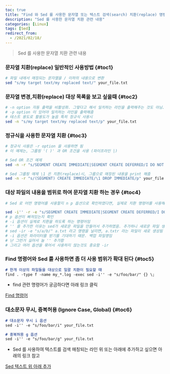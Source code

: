 ```yaml
---
toc: true
title: "Find 와 Sed 를 사용한 문자열 또는 텍스트 검색(search) 치환(replace) 명령어"
description: "Sed 를 사용한 문자열 치환 관련 내용"
categories: [Linux]
tags: [Sed]
redirect_from:
  - /2021/02/18/
---
```


> Sed 를 사용한 문자열 치환 관련 내용

### 문자열 치환(replace) 일반적인 사용방법 {#toc1}

```bash
# 파일 내에서 매칭되는 문자열을 / 이하의 내용으로 변환
sed "s/my target text/my replaced text/" your_file.txt 
```

### 문자열 변경,치환(replace) 대상 목록을 보고 싶을때 {#toc2}

```bash
# -n option 자동 출력을 비활성화. 그렇다고 해서 일치하는 라인을 출력해주는 것도 아님.
# -p option 이 있어야 일치하는 라인을 출력해줌
# 테스트 용도로 활용도가 높음 특히 정규식 사용시
sed -n "s/my target text/my replaced text/p" your_file.txt 
```

### 정규식을 사용한 문자열 치환 {#toc3}

```bash
# 정규식 사용은 -r option 을 사용하면 됨
# 이 예제는, 그룹핑 '( )' 과 OR 조건을 사용 (파이프라인 |)

# Sed OR 조건 예제
sed -n -r "s/SEGMENT CREATE IMMEDIATE|SEGMENT CREATE DEFERRED/I DO NOT WANT SEGMENT SYNTAX/p" your_file.txt 

# Sed 그룹핑 예제 \1 은 치환(replace)시, 그룹으로 매칭된 내용을 print 해줌
sed -n -r "s/(SEGMENT) CREATE IMMEDIATE/\1 DROP IMMEDIATE/p" your_file.txt
```

### 대상 파일의 내용을 범위로 하여 문자열 치환 하는 경우 {#toc4}

```bash
# Sed 로 어떤 명령어를 사용할지 n p 옵션으로 확인하였다면, 실제로 치환 명령어를 사용해 보자

sed -i'' -r -e "s/SEGMENT CREATE IMMEDIATE|SEGMENT CREATE DEFERRED/I DO NOT WANT SEGMENT SYNTAX/" your_file.txt 
# p 옵션이 빠져있는지 확인
# -i 옵션이 실제로 치환을 하도록 하는 명령어임
# '' 를 추가한 이유는 sed가 새로운 파일을 만들어서 추가하였음. 추가하니 새로운 파일 생성 안함
# sed -ir -e "s/a/b/" a.txt 라고 명령을 날리면, a.txtr 라는 파일이 새로 생성됨
# -i 옵션은 파라미터를 받기를 기대하기 때문. 백업 파일명임
# 난 그런거 싫어서 늘 '' 추가함
# 그리고 여러 옵션을 묶어서 사용하지 않는것도 중요함 -ir
```

### Find 명령어와 Sed 를 사용하면 좀 더 사용 범위가 확대 된다 {#toc5}

```md
# 한개 이상의 파일들을 대상으로 일괄 치환이 필요할 때
find . -type f -name my_*.log -exec sed -i'' -e "s/foo/bar/" {} \;
```

- find 관련 명령어가 궁금하다면 아래 링크 클릭

[Find 명령어](https://marindie.github.io/blog/linux/Linux-Find-Command-KR)

### 대소문자 무시, 중복허용 (Ignore Case, Global) {#toc6}

```md
# 대소문자 무시 i 옵션
sed -i'' -e "s/foo/bar/i" your_file.txt

# 중복허용 g 옵션
sed -i'' -e "s/foo/bar/g" your_file.txt
```

- Sed 를 사용하여 텍스트를 검색 매칭되는 라인 위 또는 아래에 추가하고 싶으면 아래의 링크 참고

[Sed 텍스트 위 아래 추가](https://marindie.github.io/linux/Sed-Append-KR/)

[^1]: This is a footnote.

[kramdown]: https://kramdown.gettalong.org/
[My Blog]: https://marindie.github.io
